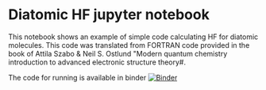 # Diatomic HF jupyter notebook

This notebook shows an example of simple code calculating HF for diatomic molecules. This code was translated from FORTRAN code provided in the book of Attila Szabo & Neil S. Ostlund "Modern quantum chemistry introduction to advanced electronic structure theory#.

The code for running is available in binder
[![Binder](https://mybinder.org/badge_logo.svg)](https://mybinder.org/v2/gh/MariiaIvonina/Diatomic_HF/HEAD)
